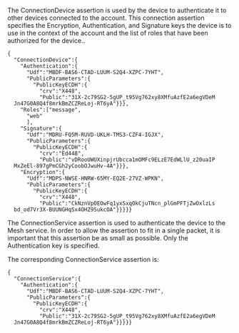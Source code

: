 
The ConnectionDevice assertion is used by the device to authenticate it to other 
devices connected to the account. This connection assertion specifies the
Encryption, Authentication, and Signature keys the device is to use in the context of
the account and the list of roles that have been authorized for the device..

~~~~
{
  "ConnectionDevice":{
    "Authentication":{
      "Udf":"MBDF-BAS6-CTAD-LUUM-S2Q4-XZPC-7YHT",
      "PublicParameters":{
        "PublicKeyECDH":{
          "crv":"X448",
          "Public":"31X-2c79SG2-5gUP_t95Vg762xy8XMfuAzfE2a6egVDeM
  Jn47G0A8Q4f8mrkBmZCZReLoj-RT6yA"}}},
    "Roles":["message",
      "web"
      ],
    "Signature":{
      "Udf":"MDRU-FQ5M-RUVD-UKLH-TMS3-CZF4-IGJX",
      "PublicParameters":{
        "PublicKeyECDH":{
          "crv":"Ed448",
          "Public":"vDRooUWUXinpjrUbcca1mOMFc9ELzE7EdWLlU_z20uaIP
  MxZeEl-897gPmCGh2yCoobOJwuHv-4A"}}},
    "Encryption":{
      "Udf":"MDPS-NWSE-HNRW-65MY-EQ2E-27VZ-WPKN",
      "PublicParameters":{
        "PublicKeyECDH":{
          "crv":"X448",
          "Public":"CkNznVpOEOwFq1yxSxqOkCjuTNcn_plGmPFTjZwOxlzLs
  bd_od7Vr3X-BUUNGHqSx4OHZ9SukcOA"}}}}}
~~~~

The ConnectionService assertion is used to authenticate the device to the 
Mesh service. In order to allow the assertion to fit in a single packet, it
is important that this assertion be as small as possible. Only the 
Authentication key is specified.

The corresponding ConnectionService assertion is:

~~~~
{
  "ConnectionService":{
    "Authentication":{
      "Udf":"MBDF-BAS6-CTAD-LUUM-S2Q4-XZPC-7YHT",
      "PublicParameters":{
        "PublicKeyECDH":{
          "crv":"X448",
          "Public":"31X-2c79SG2-5gUP_t95Vg762xy8XMfuAzfE2a6egVDeM
  Jn47G0A8Q4f8mrkBmZCZReLoj-RT6yA"}}}}}
~~~~

